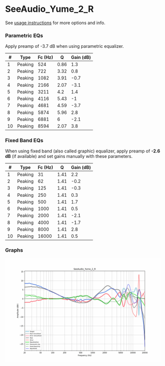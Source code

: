 # SeeAudio_Yume_2_R
See [usage instructions](https://github.com/jaakkopasanen/AutoEq#usage) for more options and info.

### Parametric EQs
Apply preamp of -3.7 dB when using parametric equalizer.

|   # | Type    |   Fc (Hz) |    Q |   Gain (dB) |
|-----|---------|-----------|------|-------------|
|   1 | Peaking |       524 | 0.86 |         1.3 |
|   2 | Peaking |       722 | 3.32 |         0.8 |
|   3 | Peaking |      1082 | 3.91 |        -0.7 |
|   4 | Peaking |      2166 | 2.07 |        -3.1 |
|   5 | Peaking |      3211 | 4.2  |         1.4 |
|   6 | Peaking |      4116 | 5.43 |        -1   |
|   7 | Peaking |      4681 | 4.59 |        -3.7 |
|   8 | Peaking |      5874 | 5.96 |         2.8 |
|   9 | Peaking |      6881 | 6    |        -2.1 |
|  10 | Peaking |      8594 | 2.07 |         3.8 |

### Fixed Band EQs
When using fixed band (also called graphic) equalizer, apply preamp of **-2.6 dB** (if available) and set gains manually with these parameters.

|   # | Type    |   Fc (Hz) |    Q |   Gain (dB) |
|-----|---------|-----------|------|-------------|
|   1 | Peaking |        31 | 1.41 |         2.2 |
|   2 | Peaking |        62 | 1.41 |        -0.2 |
|   3 | Peaking |       125 | 1.41 |        -0.3 |
|   4 | Peaking |       250 | 1.41 |         0.3 |
|   5 | Peaking |       500 | 1.41 |         1.7 |
|   6 | Peaking |      1000 | 1.41 |         0.5 |
|   7 | Peaking |      2000 | 1.41 |        -2.1 |
|   8 | Peaking |      4000 | 1.41 |        -1.7 |
|   9 | Peaking |      8000 | 1.41 |         2.8 |
|  10 | Peaking |     16000 | 1.41 |         0.5 |

### Graphs
![](./SeeAudio_Yume_2_R.png)
